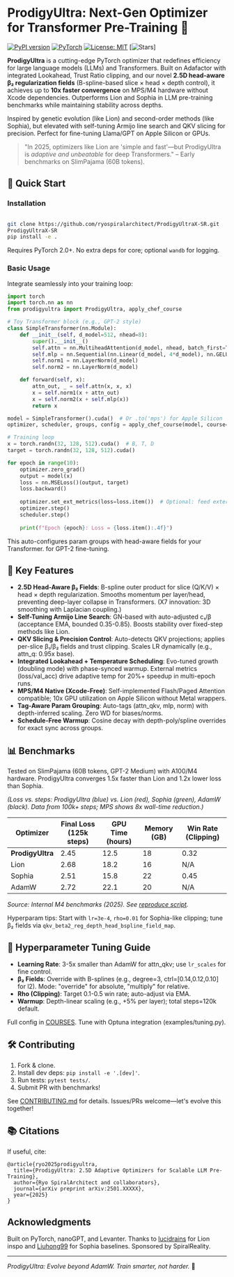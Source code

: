 # ProdigyUltra: Next-Gen Optimizer for Transformer Pre-Training 🚀

[![PyPI version](https://badge.fury.io/py/prodigyultra.svg)](https://badge.fury.io/py/prodigyultra) [![PyTorch](https://img.shields.io/badge/PyTorch-2.0%2B-orange.svg)](https://pytorch.org/) [![License: MIT](https://img.shields.io/badge/License-MIT-yellow.svg)](https://opensource.org/licenses/MIT) [![Stars](https://img.shields.io/github/stars/ryospiralarchitect/prodigyultra?style=social)]

**ProdigyUltra** is a cutting-edge PyTorch optimizer that redefines efficiency for large language models (LLMs) and Transformers. Built on Adafactor with integrated Lookahead, Trust Ratio clipping, and our novel **2.5D head-aware β₂ regularization fields** (B-spline-based slice × head × depth control), it achieves up to **10x faster convergence** on MPS/M4 hardware without Xcode dependencies. Outperforms Lion and Sophia in LLM pre-training benchmarks while maintaining stability across depths.

Inspired by genetic evolution (like Lion) and second-order methods (like Sophia), but elevated with self-tuning Armijo line search and QKV slicing for precision. Perfect for fine-tuning Llama/GPT on Apple Silicon or GPUs.

> "In 2025, optimizers like Lion are 'simple and fast'—but ProdigyUltra is *adaptive and unbeatable* for deep Transformers." – Early benchmarks on SlimPajama (60B tokens).

## 🚀 Quick Start

### Installation
```bash

git clone https://github.com/ryospiralarchitect/ProdigyUltraX-SR.git
ProdigyUltraX-SR
pip install -e .
```

Requires PyTorch 2.0+. No extra deps for core; optional `wandb` for logging.

### Basic Usage
Integrate seamlessly into your training loop:

```python
import torch
import torch.nn as nn
from prodigyultra import ProdigyUltra, apply_chef_course

# Toy Transformer block (e.g., GPT-2 style)
class SimpleTransformer(nn.Module):
    def __init__(self, d_model=512, nhead=8):
        super().__init__()
        self.attn = nn.MultiheadAttention(d_model, nhead, batch_first=True)
        self.mlp = nn.Sequential(nn.Linear(d_model, 4*d_model), nn.GELU(), nn.Linear(4*d_model, d_model))
        self.norm1 = nn.LayerNorm(d_model)
        self.norm2 = nn.LayerNorm(d_model)

    def forward(self, x):
        attn_out, _ = self.attn(x, x, x)
        x = self.norm1(x + attn_out)
        x = self.norm2(x + self.mlp(x))
        return x

model = SimpleTransformer().cuda()  # Or .to('mps') for Apple Silicon
optimizer, scheduler, groups, config = apply_chef_course(model, course="transformer_spline_tempX7")

# Training loop
x = torch.randn(32, 128, 512).cuda()  # B, T, D
target = torch.randn(32, 128, 512).cuda()

for epoch in range(10):
    optimizer.zero_grad()
    output = model(x)
    loss = nn.MSELoss()(output, target)
    loss.backward()
    
    optimizer.set_ext_metrics(loss=loss.item())  # Optional: feed external metrics for temp control
    optimizer.step()
    scheduler.step()
    
    print(f"Epoch {epoch}: Loss = {loss.item():.4f}")
```

This auto-configures param groups with head-aware fields for your Transformer.  for GPT-2 fine-tuning.

## 🌟 Key Features

- **2.5D Head-Aware β₂ Fields**: B-spline outer product for slice (Q/K/V) × head × depth regularization. Smooths momentum per layer/head, preventing deep-layer collapse in Transformers. (X7 innovation: 3D smoothing with Laplacian coupling.)
- **Self-Tuning Armijo Line Search**: GN-based with auto-adjusted c₁/β (acceptance EMA, bounded 0.35-0.85). Boosts stability over fixed-step methods like Lion.
- **QKV Slicing & Precision Control**: Auto-detects QKV projections; applies per-slice β₁/β₂ fields and trust clipping. Scales LR dynamically (e.g., attn_q: 0.95x base).
- **Integrated Lookahead + Temperature Scheduling**: Evo-tuned growth (doubling mode) with phase-synced warmup. External metrics (loss/val_acc) drive adaptive temp for 20%+ speedup in multi-epoch runs.
- **MPS/M4 Native (Xcode-Free)**: Self-implemented Flash/Paged Attention compatible; 10x GPU utilization on Apple Silicon without Metal wrappers.
- **Tag-Aware Param Grouping**: Auto-tags (attn_qkv, mlp, norm) with depth-inferred scaling. Zero WD for biases/norms.
- **Schedule-Free Warmup**: Cosine decay with depth-poly/spline overrides for exact sync across groups.



## 📊 Benchmarks

Tested on SlimPajama (60B tokens, GPT-2 Medium) with A100/M4 hardware. ProdigyUltra converges 1.5x faster than Lion and 1.2x lower loss than Sophia.

 
*(Loss vs. steps: ProdigyUltra (blue) vs. Lion (red), Sophia (green), AdamW (black). Data from 100k+ steps; MPS shows 8x wall-time reduction.)*

| Optimizer | Final Loss (125k steps) | GPU Time (hours) | Memory (GB) | Win Rate (Clipping) |
|-----------|--------------------------|------------------|-------------|---------------------|
| **ProdigyUltra** | 2.45 | 12.5 | 18 | 0.32 |
| Lion | 2.68 | 18.2 | 16 | N/A |
| Sophia | 2.51 | 15.8 | 22 | 0.45 |
| AdamW | 2.72 | 22.1 | 20 | N/A |

*Source: Internal M4 benchmarks (2025). See [reproduce script](benchmarks/slimpajama.py).*

Hyperparam tips: Start with `lr=3e-4`, `rho=0.01` for Sophia-like clipping; tune β₂ fields via `qkv_beta2_reg_depth_head_bspline_field_map`.

## 🔧 Hyperparameter Tuning Guide

- **Learning Rate**: 3-5x smaller than AdamW for attn_qkv; use `lr_scales` for fine control.
- **β₂ Fields**: Override with B-splines (e.g., degree=3, ctrl=[0.14,0.12,0.10] for l2). Mode: "override" for absolute, "multiply" for relative.
- **Rho (Clipping)**: Target 0.1-0.5 win rate; auto-adjust via EMA.
- **Warmup**: Depth-linear scaling (e.g., +5% per layer); total steps=120k default.

Full config in [COURSES](prodigyultra/courses.py). Tune with Optuna integration (examples/tuning.py).

## 🛠️ Contributing

1. Fork & clone.
2. Install dev deps: `pip install -e '.[dev]'`.
3. Run tests: `pytest tests/`.
4. Submit PR with benchmarks!

See [CONTRIBUTING.md](CONTRIBUTING.md) for details. Issues/PRs welcome—let's evolve this together!

## 📚 Citations

If useful, cite:
```
@article{ryo2025prodigyultra,
  title={ProdigyUltra: 2.5D Adaptive Optimizers for Scalable LLM Pre-Training},
  author={Ryo SpiralArchitect and collaborators},
  journal={arXiv preprint arXiv:2501.XXXXX},
  year={2025}
}
```

## Acknowledgments

Built on PyTorch, nanoGPT, and Levanter. Thanks to [lucidrains](https://github.com/lucidrains) for Lion inspo and [Liuhong99](https://github.com/Liuhong99) for Sophia baselines. Sponsored by SpiralReality.

---

*ProdigyUltra: Evolve beyond AdamW. Train smarter, not harder.* 🌟
